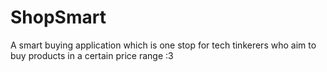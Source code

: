 # ShopSmart
 A smart buying application which is one stop for tech tinkerers who aim to buy products in a certain price range :3
